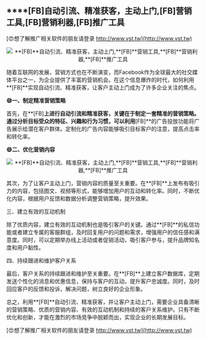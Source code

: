 ## ****[FB]**自动引流、精准获客，主动上门,**[FB]**营销工具,**[FB]**营销利器,**[FB]**推广工具**

[😍想了解推广相关软件的朋友请登录 http://www.vst.tw](http://www.vst.tw)

 <center><img src="https://vst.tw/MP4/tuiguang/png/8.png" alt="**[FB]**自动引流、精准获客，主动上门,**[FB]**营销工具,**[FB]**营销利器,**[FB]**推广工具"></center>

随着互联网的发展，营销方式也在不断演变，而Facebook作为全球最大的社交媒体平台之一，为企业提供了丰富的营销机会。在这个信息爆炸的时代，如何利用**[FB]**实现自动引流、精准获客，让客户主动上门成为了许多企业关注的焦点。

**😄一、制定精准营销策略**

首先，在**[FB]**上进行自动引流和精准获客，关键在于制定一套精准的营销策略。通过分析目标受众的特征、兴趣和行为习惯，可以利用**[FB]**的广告投放功能将广告展示给潜在客户群体。定制化的广告内容能够吸引目标客户的注意，提高点击率和转化率。

**😄二、优化营销内容**

 <center><img src="https://vst.tw/MP4/tuiguang/png/3.png" alt="**[FB]**自动引流、精准获客，主动上门,**[FB]**营销工具,**[FB]**营销利器,**[FB]**推广工具"></center>

其次，为了让客户主动上门，营销内容的质量至关重要。在**[FB]**上发布有吸引力的内容，包括图文、视频等形式，能够增加用户的互动和转化率。同时，不断优化内容，根据用户反馈和数据分析调整营销策略，提升效果。

三、建立有效的互动机制

除了优质内容，建立有效的互动机制也是吸引客户的关键。通过**[FB]**的私信功能或者建立专属的客服群组，及时回复用户的问题和需求，增强用户的信任感和满意度。同时，可以定期举办线上活动或者促销活动，吸引客户参与，提升品牌知名度和用户黏性。

四、持续跟进和维护客户关系

最后，客户关系的持续跟进和维护至关重要。在**[FB]**上建立客户数据库，定期发送个性化的消息和优惠信息，保持与客户的互动，提升客户忠诚度。同时，及时回应客户的反馈和投诉，解决问题，树立良好的企业形象。

总之，利用**[FB]**自动引流、精准获客，并让客户主动上门，需要企业具备清晰的营销策略、优质的营销内容、有效的互动机制和持续的客户关系维护。只有不断优化和创新，才能在激烈的市场竞争中脱颖而出，实现企业的长期发展目标。

[😍想了解推广相关软件的朋友请登录 http://www.vst.tw](http://www.vst.tw)



